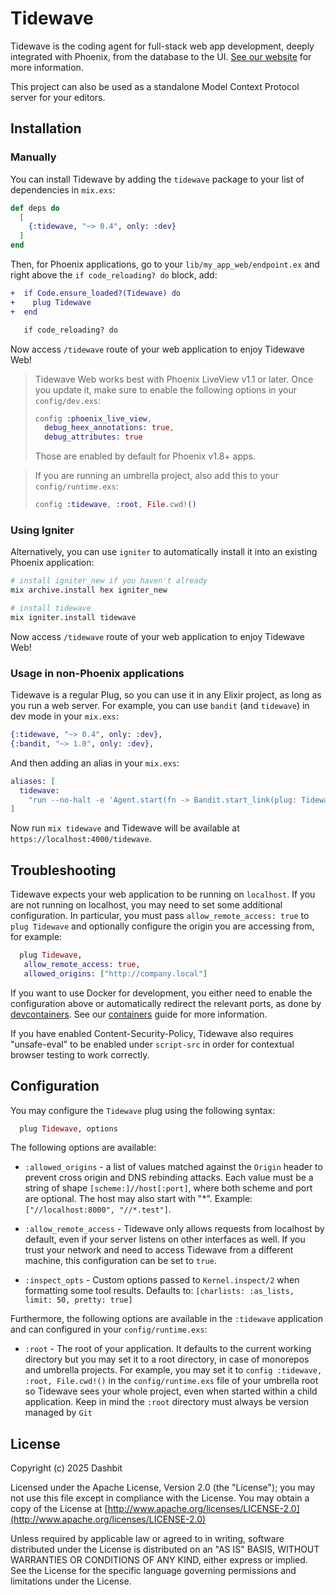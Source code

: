# Tidewave

Tidewave is the coding agent for full-stack web app development, deeply integrated with Phoenix, from the database to the UI. [See our website](https://tidewave.ai) for more information.

This project can also be used as a standalone Model Context Protocol server for your editors.

## Installation

### Manually

You can install Tidewave by adding the `tidewave` package to your list of dependencies in `mix.exs`:

```elixir
def deps do
  [
    {:tidewave, "~> 0.4", only: :dev}
  ]
end
```

Then, for Phoenix applications, go to your `lib/my_app_web/endpoint.ex` and right above the `if code_reloading? do` block, add:

```diff
+  if Code.ensure_loaded?(Tidewave) do
+    plug Tidewave
+  end

   if code_reloading? do
```

Now access `/tidewave` route of your web application to enjoy Tidewave Web!

> Tidewave Web works best with Phoenix LiveView v1.1 or later. Once you update it,
> make sure to enable the following options in your `config/dev.exs`:
>
> ```elixir
> config :phoenix_live_view,
>   debug_heex_annotations: true,
>   debug_attributes: true
> ```
>
> Those are enabled by default for Phoenix v1.8+ apps.

> If you are running an umbrella project, also add this to your  `config/runtime.exs`:
>
> ```elixir
> config :tidewave, :root, File.cwd!()
> ```

### Using Igniter

Alternatively, you can use `igniter` to automatically install it into an existing Phoenix application:

```sh
# install igniter_new if you haven't already
mix archive.install hex igniter_new

# install tidewave
mix igniter.install tidewave
```

Now access `/tidewave` route of your web application to enjoy Tidewave Web!

### Usage in non-Phoenix applications

Tidewave is a regular Plug, so you can use it in any Elixir project, as long as you run a web server. For example, you can use `bandit` (and `tidewave`) in dev mode in your `mix.exs`:

```elixir
{:tidewave, "~> 0.4", only: :dev},
{:bandit, "~> 1.0", only: :dev},
```

And then adding an alias in your `mix.exs`:

```elixir
aliases: [
  tidewave:
    "run --no-halt -e 'Agent.start(fn -> Bandit.start_link(plug: Tidewave, port: 4000) end)'"
]
```

Now run `mix tidewave` and Tidewave will be available at `https://localhost:4000/tidewave`.

## Troubleshooting

Tidewave expects your web application to be running on `localhost`. If you are not running on localhost, you may need to set some additional configuration. In particular, you must pass `allow_remote_access: true` to `plug Tidewave` and optionally configure the origin you are accessing from, for example:

```elixir
  plug Tidewave,
   allow_remote_access: true,
   allowed_origins: ["http://company.local"]
```

If you want to use Docker for development, you either need to enable the configuration above or automatically redirect the relevant ports, as done by [devcontainers](https://code.visualstudio.com/docs/devcontainers/containers). See our [containers](https://hexdocs.pm/tidewave/containers.html) guide for more information.

If you have enabled Content-Security-Policy, Tidewave also requires "unsafe-eval" to be enabled under `script-src` in order for contextual browser testing to work correctly.

## Configuration

You may configure the `Tidewave` plug using the following syntax:

```elixir
  plug Tidewave, options
```

The following options are available:

  * `:allowed_origins` - a list of values matched against the `Origin` header to prevent cross origin and DNS rebinding attacks. Each value must be a string of shape `[scheme:]//host[:port]`, where both scheme and port are optional. The host may also start with "*". Example: `["//localhost:8000", "//*.test"]`.

  * `:allow_remote_access` - Tidewave only allows requests from localhost by default, even if your server listens on other interfaces as well. If you trust your network and need to access Tidewave from a different machine, this configuration can be set to `true`.

  * `:inspect_opts` - Custom options passed to `Kernel.inspect/2` when formatting some tool results. Defaults to: `[charlists: :as_lists, limit: 50, pretty: true]`

Furthermore, the following options are available in the `:tidewave` application and can configured in your `config/runtime.exs`:

  * `:root` - The root of your application. It defaults to the current working directory but you may set it to a root directory, in case of monorepos and umbrella projects. For example, you may set it to `config :tidewave, :root, File.cwd!()` in the `config/runtime.exs` file of your umbrella root so Tidewave sees your whole project, even when started within a child application. Keep in mind the `:root` directory must always be version managed by `Git`

## License

Copyright (c) 2025 Dashbit

Licensed under the Apache License, Version 2.0 (the "License");
you may not use this file except in compliance with the License.
You may obtain a copy of the License at [http://www.apache.org/licenses/LICENSE-2.0](http://www.apache.org/licenses/LICENSE-2.0)

Unless required by applicable law or agreed to in writing, software
distributed under the License is distributed on an "AS IS" BASIS,
WITHOUT WARRANTIES OR CONDITIONS OF ANY KIND, either express or implied.
See the License for the specific language governing permissions and
limitations under the License.
